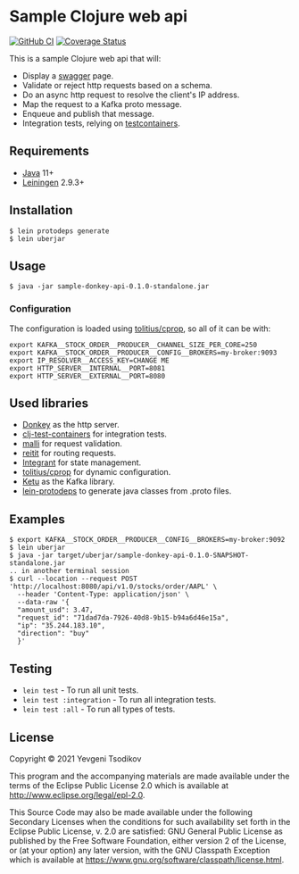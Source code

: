 # Sample Clojure web api

[![GitHub CI](https://github.com/evg-tso/sample-donkey-api/actions/workflows/push_ci.yml/badge.svg)](https://github.com/evg-tso/sample-donkey-api/actions/workflows/push_ci.yml)
[![Coverage Status](https://coveralls.io/repos/github/evg-tso/sample-donkey-api/badge.svg?branch=master)](https://coveralls.io/github/evg-tso/sample-donkey-api?branch=master)

This is a sample Clojure web api that will:
- Display a [swagger](https://swagger.io/) page.
- Validate or reject http requests based on a schema.
- Do an async http request to resolve the client's IP address.
- Map the request to a Kafka proto message.
- Enqueue and publish that message.
- Integration tests, relying on [testcontainers](https://www.testcontainers.org).


## Requirements
- [Java](https://www.oracle.com/java/technologies/javase/jdk11-archive-downloads.html)
  11+
- [Leiningen](https://leiningen.org/) 2.9.3+

## Installation

    $ lein protodeps generate
    $ lein uberjar

## Usage

    $ java -jar sample-donkey-api-0.1.0-standalone.jar

### Configuration

The configuration is loaded using [tolitius/cprop](https://github.com/tolitius/cprop), so all of it can be with:
```shell
export KAFKA__STOCK_ORDER__PRODUCER__CHANNEL_SIZE_PER_CORE=250
export KAFKA__STOCK_ORDER__PRODUCER__CONFIG__BROKERS=my-broker:9093
export IP_RESOLVER__ACCESS_KEY=CHANGE ME
export HTTP_SERVER__INTERNAL__PORT=8081
export HTTP_SERVER__EXTERNAL__PORT=8080
```

## Used libraries

- [Donkey](https://github.com/appsflyer/donkey) as the http server.
- [clj-test-containers](https://github.com/javahippie/clj-test-containers) for integration tests.
- [malli](https://github.com/metosin/malli) for request validation.
- [reitit](https://github.com/metosin/reitit) for routing requests.
- [Integrant](https://github.com/weavejester/integrant) for state management.
- [tolitius/cprop](https://github.com/tolitius/cprop) for dynamic configuration.
- [Ketu](https://github.com/appsflyer/ketu) as the Kafka library.
- [lein-protodeps](https://github.com/AppsFlyer/lein-protodeps) to generate java classes from .proto files.

## Examples

    $ export KAFKA__STOCK_ORDER__PRODUCER__CONFIG__BROKERS=my-broker:9092
    $ lein uberjar
    $ java -jar target/uberjar/sample-donkey-api-0.1.0-SNAPSHOT-standalone.jar
    .. in another terminal session
    $ curl --location --request POST 'http://localhost:8080/api/v1.0/stocks/order/AAPL' \
      --header 'Content-Type: application/json' \
      --data-raw '{
      "amount_usd": 3.47,
      "request_id": "71dad7da-7926-40d8-9b15-b94a6d46e15a",
      "ip": "35.244.183.10",
      "direction": "buy"
      }'


## Testing

- `lein test` - To run all unit tests.
- `lein test :integration` - To run all integration tests.
- `lein test :all` - To run all types of tests.

## License

Copyright © 2021 Yevgeni Tsodikov

This program and the accompanying materials are made available under the
terms of the Eclipse Public License 2.0 which is available at
http://www.eclipse.org/legal/epl-2.0.

This Source Code may also be made available under the following Secondary
Licenses when the conditions for such availability set forth in the Eclipse
Public License, v. 2.0 are satisfied: GNU General Public License as published by
the Free Software Foundation, either version 2 of the License, or (at your
option) any later version, with the GNU Classpath Exception which is available
at https://www.gnu.org/software/classpath/license.html.
